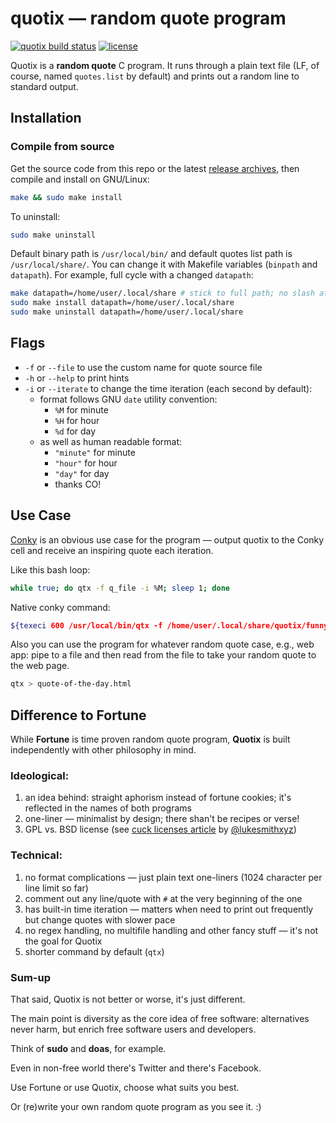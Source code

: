 # quotix — random quote program

[![quotix build status](https://github.com/bebyx/quotix/actions/workflows/c.yml/badge.svg?branch=master)](https://github.com/bebyx/quotix/actions/workflows/c.yml)
[![license](https://img.shields.io/github/license/bebyx/quotix)](https://github.com/bebyx/quotix/blob/master/LICENSE.txt)

Quotix is a **random quote** C program. It runs through a plain text file (LF, of course, named `quotes.list` by default) and prints out a random line to standard output.

## Installation

### Compile from source

Get the source code from this repo or the latest [release archives](https://github.com/bebyx/quotix/releases/), then compile and install on GNU/Linux:

```bash
make && sudo make install
```

To uninstall:

```bash
sudo make uninstall
```

Default binary path is `/usr/local/bin/` and default quotes list path is `/usr/local/share/`. You can change it with Makefile variables (`binpath` and `datapath`). For example, full cycle with a changed `datapath`:

```bash
make datapath=/home/user/.local/share # stick to full path; no slash at the end is recommended
sudo make install datapath=/home/user/.local/share
sudo make uninstall datapath=/home/user/.local/share
```

## Flags

* `-f` or `--file` to use the custom name for quote source file
* `-h` or `--help` to print hints
* `-i` or `--iterate` to change the time iteration (each second by default):
  * format follows GNU `date` utility convention:
    * `%M` for minute
    * `%H` for hour
    * `%d` for day
  * as well as human readable format:
    * `"minute"` for minute
    * `"hour"` for hour
    * `"day"` for day
    * thanks CO!

## Use Case

[Conky](https://github.com/brndnmtthws/conky) is an obvious use case for the program — output quotix to the Conky cell and receive an inspiring quote each iteration.

Like this bash loop:

```bash
while true; do qtx -f q_file -i %M; sleep 1; done
```
Native conky command:

```bash
${texeci 600 /usr/local/bin/qtx -f /home/user/.local/share/quotix/funny_quotes.list -i %M }
```

Also you can use the program for whatever random quote case, e.g., web app:
pipe to a file and then read from the file to take your random quote to the web page.

```bash
qtx > quote-of-the-day.html
```

## Difference to Fortune

While **Fortune** is time proven random quote program, **Quotix** is built independently with other philosophy in mind.

### Ideological:

1. an idea behind: straight aphorism instead of fortune cookies; it's reflected in the names of both programs
2. one-liner — minimalist by design; there shan't be recipes or verse!
3. GPL vs. BSD license (see [cuck licenses article](https://lukesmith.xyz/c/why-i-use-the-gpl-and-not-cuck-licenses) by [@lukesmithxyz](https://github.com/lukesmithxyz))

### Technical:

1. no format complications — just plain text one-liners (1024 character per line limit so far)
2. comment out any line/quote with `#` at the very beginning of the one
2. has built-in time iteration — matters when need to print out frequently but change quotes with slower pace
3. no regex handling, no multifile handling and other fancy stuff — it's not the goal for Quotix
4. shorter command by default (`qtx`)

### Sum-up

That said, Quotix is not better or worse, it's just different.

The main point is diversity as the core idea of free software: alternatives never harm, but enrich free software users and developers.

Think of **sudo** and **doas**, for example.

Even in non-free world there's Twitter and there's Facebook.

Use Fortune or use Quotix, choose what suits you best.

Or (re)write your own random quote program as you see it. :)
